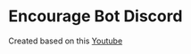 # Encourage Bot Discord

Created based on this [Youtube](https://www.youtube.com/watch?v=SPTfmiYiuok)